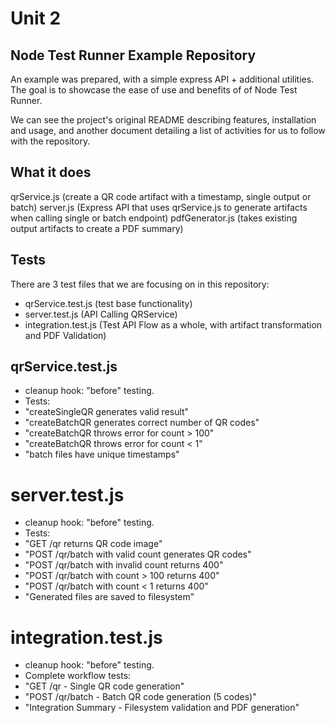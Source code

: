 # Unit 2

## Node Test Runner Example Repository

An example was prepared, with a simple express API + additional utilities. The goal is to showcase the ease of use and benefits of of Node Test Runner.

We can see the project's original README describing features, installation and usage, and another document detailing a list of activities for us to follow with the repository.

## What it does

qrService.js (create a QR code artifact with a timestamp, single output or batch)
server.js (Express API that uses qrService.js to generate artifacts when calling single or batch endpoint)
pdfGenerator.js (takes existing output artifacts to create a PDF summary)

## Tests

There are 3 test files that we are focusing on in this repository:

- qrService.test.js (test base functionality)
- server.test.js (API Calling QRService)
- integration.test.js (Test API Flow as a whole, with artifact transformation and PDF Validation)


## qrService.test.js

 - cleanup hook: "before" testing.
 - Tests:
 - "createSingleQR generates valid result"
 - "createBatchQR generates correct number of QR codes"
 - "createBatchQR throws error for count > 100"
 - "createBatchQR throws error for count < 1"
 - "batch files have unique timestamps"

 # server.test.js

- cleanup hook: "before" testing.
- Tests:
- "GET /qr returns QR code image"
- "POST /qr/batch with valid count generates QR codes"
- "POST /qr/batch with invalid count returns 400"
- "POST /qr/batch with count > 100 returns 400"
- "POST /qr/batch with count < 1 returns 400"
- "Generated files are saved to filesystem"

# integration.test.js

- cleanup hook: "before" testing.
- Complete workflow tests:
- "GET /qr - Single QR code generation"
- "POST /qr/batch - Batch QR code generation (5 codes)"
- "Integration Summary - Filesystem validation and PDF generation"
